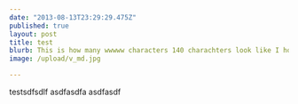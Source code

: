 ```yaml
---
date: "2013-08-13T23:29:29.475Z"
published: true
layout: post
title: test
blurb: This is how many wwwww characters 140 charachters look like I hope that this WWWW fits in asome sort of reasonable wau askdjhaksdhj askfha;s
image: /upload/v_md.jpg

---
```


testsdfsdlf asdfasdfa asdfasdf
